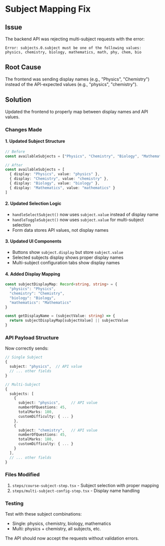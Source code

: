 # Subject Mapping Fix

## Issue
The backend API was rejecting multi-subject requests with the error:
```
Error: subjects.0.subject must be one of the following values: physics, chemistry, biology, mathematics, math, phy, chem, bio
```

## Root Cause
The frontend was sending display names (e.g., "Physics", "Chemistry") instead of the API-expected values (e.g., "physics", "chemistry").

## Solution
Updated the frontend to properly map between display names and API values.

### Changes Made

#### 1. Updated Subject Structure
```typescript
// Before
const availableSubjects = ["Physics", "Chemistry", "Biology", "Mathematics"]

// After  
const availableSubjects = [
  { display: "Physics", value: "physics" },
  { display: "Chemistry", value: "chemistry" },
  { display: "Biology", value: "biology" },
  { display: "Mathematics", value: "mathematics" }
]
```

#### 2. Updated Selection Logic
- `handleSelectSubject()` now uses `subject.value` instead of display name
- `handleToggleSubject()` now uses `subject.value` for multi-subject selection
- Form data stores API values, not display names

#### 3. Updated UI Components
- Buttons show `subject.display` but store `subject.value`
- Selected subjects display shows proper display names
- Multi-subject configuration tabs show display names

#### 4. Added Display Mapping
```typescript
const subjectDisplayMap: Record<string, string> = {
  "physics": "Physics",
  "chemistry": "Chemistry", 
  "biology": "Biology",
  "mathematics": "Mathematics"
}

const getDisplayName = (subjectValue: string) => {
  return subjectDisplayMap[subjectValue] || subjectValue
}
```

### API Payload Structure
Now correctly sends:
```typescript
// Single Subject
{
  subject: "physics",  // API value
  // ... other fields
}

// Multi-Subject
{
  subjects: [
    {
      subject: "physics",     // API value
      numberOfQuestions: 45,
      totalMarks: 180,
      customDifficulty: { ... }
    },
    {
      subject: "chemistry",   // API value
      numberOfQuestions: 45,
      totalMarks: 180,
      customDifficulty: { ... }
    }
  ],
  // ... other fields
}
```

### Files Modified
1. `steps/course-subject-step.tsx` - Subject selection with proper mapping
2. `steps/multi-subject-config-step.tsx` - Display name handling

### Testing
Test with these subject combinations:
- Single: physics, chemistry, biology, mathematics
- Multi: physics + chemistry, all subjects, etc.

The API should now accept the requests without validation errors.
